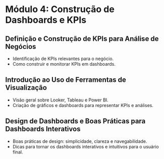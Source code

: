 # Módulo 4: Construção de Dashboards e KPIs

## Definição e Construção de KPIs para Análise de Negócios
- Identificação de KPIs relevantes para o negócio.
- Como construir e monitorar KPIs em dashboards.

## Introdução ao Uso de Ferramentas de Visualização
- Visão geral sobre Looker, Tableau e Power BI.
- Criação de gráficos e dashboards para representar KPIs e análises.

## Design de Dashboards e Boas Práticas para Dashboards Interativos
- Boas práticas de design: simplicidade, clareza e navegabilidade.
- Dicas para tornar os dashboards interativos e intuitivos para o usuário final.
